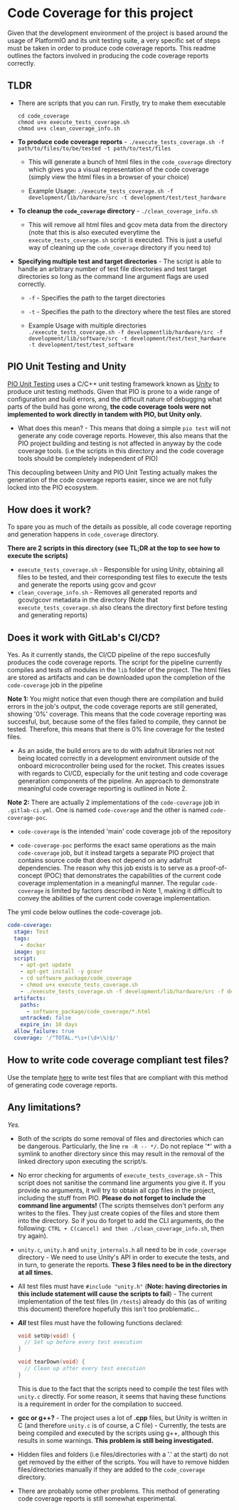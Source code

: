 # Code Coverage for this project

Given that the development environment of the project is based around
the usage of PlatformIO and its unit testing suite, a very specific set
of steps must be taken in order to produce code coverage reports. This
readme outlines the factors involved in producing the code coverage
reports correctly.

## TLDR

- There are scripts that you can run. Firstly, try to make them
  executable

  ```
  cd code_coverage
  chmod u+x execute_tests_coverage.sh
  chmod u+x clean_coverage_info.sh
  ```

- **To produce code coverage reports** - `./execute_tests_coverage.sh -f path/to/files/to/be/tested -t path/to/test/files`

  - This will generate a bunch of html files in the `code_coverage`
    directory which gives you a visual representation of the code
    coverage (simply view the html files in a browser of your choice)

  - Example Usage: `./execute_tests_coverage.sh -f development/lib/hardware/src -t development/test/test_hardware`

- **To cleanup the `code_coverage` directory** -
  `./clean_coverage_info.sh`

  - This will remove all html files and gcov meta data from the
    directory (note that this is also executed everytime the
    `execute_tests_coverage.sh` script is executed. This is just a useful
    way of cleaning up the `code_coverage` directory if you need to)

- **Specifying multiple test and target directories** - The script is
  able to handle an arbitrary number of test file directories and test
  target directories so long as the command line argument flags are used
  correctly.

  - `-f` - Specifies the path to the target directories
  - `-t` - Specifies the path to the directory where the test files
    are stored

  - Example Usage with multiple directories
    `./execute_tests_coverage.sh -f developmentlib/hardware/src -f development/lib/software/src -t development/test/test_hardware -t development/test/test_software`

## PIO Unit Testing and Unity

[PIO Unit Testing](https://docs.platformio.org/en/latest/plus/unit-testing.html)
uses a C/C++ unit testing framework known as
[Unity](https://github.com/ThrowTheSwitch/Unity) to produce unit testing
methods. Given that PIO is prone to a wide range of configuration and
build errors, and the difficult nature of debugging what parts of the
build has gone wrong, **the code coverage tools were not implemented to
work directly in tandem with PIO, but Unity only.**

- What does this mean? - This means that doing a simple `pio test` will
  not generate any code coverage reports. However, this also means that
  the PIO project building and testing is not affected in anyway by the
  code coverage tools. (i.e the scripts in this directory and the code
  coverage tools should be completely independent of PIO)

This decoupling between Unity and PIO Unit Testing actually makes the
generation of the code coverage reports easier, since we are not fully
locked into the PIO ecosystem.

## How does it work?

To spare you as much of the details as possible, all code coverage
reporting and generation happens in `code_coverage` directory.

**There are 2 scripts in this directory (see TL;DR at the top to see how
to execute the scripts)**

- `execute_tests_coverage.sh` - Responsible for using Unity, obtaining
  all files to be tested, and their corresponding test files to execute
  the tests and generate the reports using gcov and gcovr
- `clean_coverage_info.sh` - Removes all generated reports and
  gcov/gcovr metadata in the directory (Note that
  `execute_tests_coverage.sh` also cleans the directory first before
  testing and generating reports)

## Does it work with GitLab's CI/CD?

Yes. As it currently stands, the CI/CD pipeline of the repo succesfully
produces the code coverage reports. The script for the pipeline
currently compiles and tests _all_ modules in the `lib` folder of the
project. The html files are stored as artifacts and can be downloaded
upon the completion of the `code-coverage` job in the pipeline

**Note 1:** You might notice that even though there are compilation and
build errors in the job's output, the code coverage reports are still
generated, showing '0%' coverage. This means that the code coverage
reporting was succesful, but, because some of the files failed to
compile, they cannot be tested. Therefore, this means that there is 0%
line coverage for the tested files.

- As an aside, the build errors are to do with adafruit libraries not
  not being located correctly in a development environment outside of
  the onboard microcontroller being used for the rocket. This creates
  issues with regards to CI/CD, especially for the unit testing and
  code coverage generation components of the pipeline. An approach to
  demonstrate meaningful code coverage reporting is outlined in Note 2.

**Note 2:** There are actually 2 implementations of the `code-coverage`
job in `.gitlab-ci.yml`. One is named `code-coverage` and the other is
named `code-coverage-poc`.

- `code-coverage` is the intended 'main' code coverage job of the
  repository

- `code-coverage-poc` performs the exact same operations as the main
  `code-coverage` job, but it instead targets a separate PIO project
  that contains source code that does not depend on any adafruit
  dependencies. The reason why this job exists is to serve as a
  proof-of-concept (POC) that demonstrates the capabilities of the
  current code coverage implementation in a meaningful manner. The
  regular `code-coverage` is limited by factors described in Note 1,
  making it difficult to convey the abilities of the current code
  coverage implementation.

The yml code below outlines the code-coverage job.

```yml
code-coverage:
  stage: Test
  tags:
    - docker
  image: gcc
  script:
    - apt-get update
    - apt-get install -y gcovr
    - cd software_package/code_coverage
    - chmod u+x execute_tests_coverage.sh
    - ./execute_tests_coverage.sh -f development/lib/hardware/src -f development/lib/software/src -t development/test/test_hardware -t development/test/test_software
  artifacts:
    paths:
      - software_package/code_coverage/*.html
    untracked: false
    expire_in: 10 days
  allow_failure: true
  coverage: '/^TOTAL.*\s+(\d+\%)$/'
```

## How to write code coverage compliant test files?

Use the template
[here](software_package/code_coverage/test_file_template.cpp)
to write test files that are compliant with this method of generating
code coverage reports.

## Any limitations?

_*Yes.*_

- Both of the scripts do some removal of files and directories which can
  be dangerous. Particularly, the line `rm -R -- */`. Do not replace '\*'
  with a symlink to another directory since this may result in the
  removal of the linked directory upon executing the script/s.

- No error checking for arguments of `execute_tests_coverage.sh` - This
  script does not sanitise the command line arguments you give it. If
  you provide no arguments, it will try to obtain all cpp files in the
  project, including the stuff from PIO. **Please do not forget to
  include the command line arguments!** (The scripts themselves don't
  perform any writes to the files. They just create copies of the files
  and store them into the directory. So if you do forget to add the CLI
  arguments, do the following: `CTRL + C(cancel) and then ./clean_coverage_info.sh`, then try again).

- `unity.c`, `unity.h` and `unity_internals.h` all need to be in
  `code_coverage` directory - We need to use Unity's API in order to
  execute the tests, and in turn, to generate the reports. **These 3
  files need to be in the directory at all times.**

- All test files must have `#include "unity.h"` (**Note: having
  directories in this include statement will cause the scripts to
  fail**) - The current implementation of the test files (in `/tests`)
  already do this (as of writing this document) therefore hopefully this
  isn't too problematic...

- **_All_** test files must have the following functions declared:

  ```c
  void setUp(void) {
    // Set up before every test execution
  }

  void tearDown(void) {
    // Clean up after every test execution
  }
  ```

  This is due to the fact that the scripts need to compile the test
  files with `unity.c` directly. For some reason, it seems that having
  these functions is a requirement in order for the compilation to
  succeed.

- **gcc or g++?** - The project uses a lot of **.cpp** files, but Unity
  is written in C (and therefore `unity.c` is of course, a C file) -
  Currently, the tests are being compiled and executed by the scripts
  using g++, although this results in some warnings. **This problem is
  still being investigated.**

- Hidden files and folders (i.e files/directories with a '.' at the
  start) do not get removed by the either of the scripts. You will have
  to remove hidden files/directories manually if they are added to the
  `code_coverage` directory.

- There are probably some other problems. This method of generating code
  coverage reports is still somewhat experimental.
